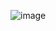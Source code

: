 ![image](https://user-images.githubusercontent.com/57319180/156930765-3bad1d6c-bd9c-4bd3-8435-44c2c3ee0f1b.png)
